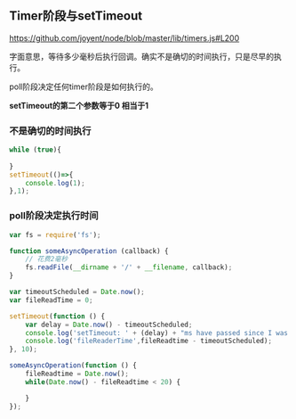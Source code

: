 ##  Timer阶段与setTimeout

https://github.com/joyent/node/blob/master/lib/timers.js#L200

字面意思，等待多少毫秒后执行回调。确实不是确切的时间执行，只是尽早的执行。

poll阶段决定任何timer阶段是如何执行的。

**setTimeout的第二个参数等于0 相当于1**

### 不是确切的时间执行

```javascript
while (true){
    
} 
setTimeout(()=>{
    console.log(1);
},1);
```


### poll阶段决定执行时间
```javascript
var fs = require('fs');

function someAsyncOperation (callback) {
    // 花费2毫秒
    fs.readFile(__dirname + '/' + __filename, callback);
}

var timeoutScheduled = Date.now();
var fileReadTime = 0;

setTimeout(function () {
    var delay = Date.now() - timeoutScheduled;
    console.log('setTimeout: ' + (delay) + "ms have passed since I was scheduled");
    console.log('fileReaderTime',fileReadtime - timeoutScheduled);
}, 10);

someAsyncOperation(function () {
    fileReadtime = Date.now();
    while(Date.now() - fileReadtime < 20) {

    }
});
```
